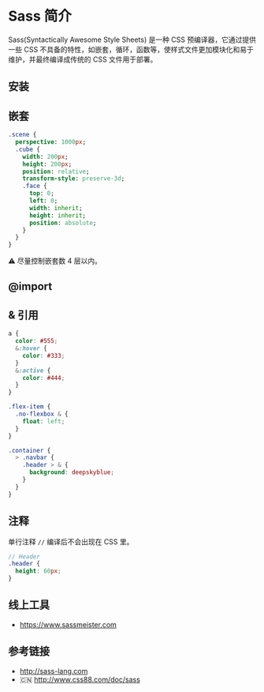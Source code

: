 # Sass 简介

Sass(Syntactically Awesome Style Sheets) 是一种 CSS 预编译器，它通过提供一些 CSS 不具备的特性，如嵌套，循环，函数等，使样式文件更加模块化和易于维护，并最终编译成传统的 CSS 文件用于部署。

## 安装

## 嵌套
```sass
.scene {
  perspective: 1000px;
  .cube {
    width: 200px;
    height: 200px;
    position: relative;
    transform-style: preserve-3d;
    .face {
      top: 0;
      left: 0;
      width: inherit;
      height: inherit;
      position: absolute;
    }
  }
}
```


⚠️ 尽量控制嵌套数 4 层以内。

## @import

## & 引用
```scss
a {
  color: #555;
  &:hover {
    color: #333;
  }
  &:active {
    color: #444;
  }
}

.flex-item {
  .no-flexbox & {
    float: left;
  }
}

.container {
  > .navbar {
    .header > & {
      background: deepskyblue;
    }
  }
}
```

## 注释
单行注释 `//` 编译后不会出现在 CSS 里。
```scss
// Header
.header {
  height: 60px;
}
```

## 线上工具
* https://www.sassmeister.com

## 参考链接
* http://sass-lang.com
* 🇨🇳 http://www.css88.com/doc/sass
